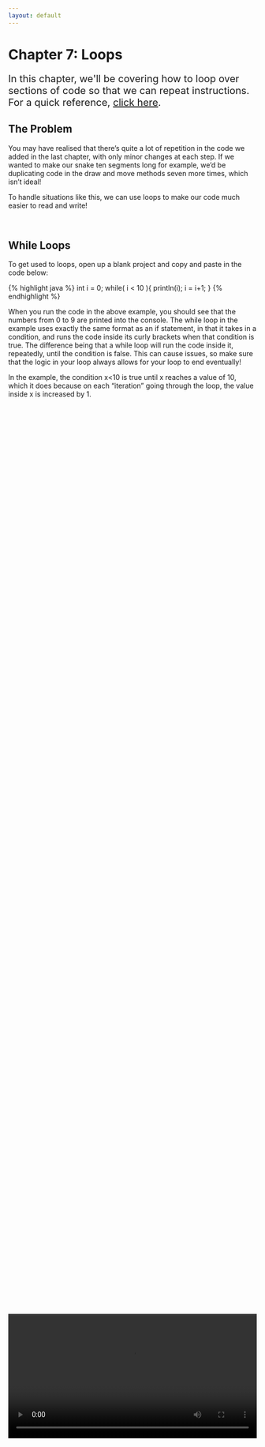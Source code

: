 ```yaml
---
layout: default
---
```


<h1>Chapter 7: Loops</h1>
<p style="font-size:20px">
In this chapter, we'll be covering how to loop over sections of code so that we can repeat instructions.
<br>
For a quick reference, <a href="../QuickReference/Loops">click here</a>.
<br>
</p>

<h2>The Problem</h2>
You may have realised that there’s quite a lot of repetition in the code we added in the last chapter, with only minor changes at each step. If we wanted to make our snake ten segments long for example, we’d be duplicating code in the draw and move methods seven more times, which isn’t ideal!


To handle situations like this, we can use loops to make our code much easier to read and write!



<br>
<h2  id="while_loops">While Loops</h2>
To get used to loops, open up a blank project and copy and paste in the code below:

{% highlight java %}
int i = 0;
while( i < 10 ){
  println(i);
  i = i+1;
}
{% endhighlight %}
<br>

When you run the code in the above example, you should see that the numbers from 0 to 9 are printed into the console.
The while loop in the example uses exactly the same format as an if statement, in that it takes in a condition, and runs the code inside its curly brackets when that condition is true. The difference being that a while loop will run the code inside it, repeatedly, until the condition is false.
This can cause issues, so make sure that the logic in your loop always allows for your loop to end eventually!

In the example, the condition x<10 is true until x reaches a value of 10, which it does because on each “iteration” going through the loop, the value inside x is increased by 1.


<br>
<div style="display: flex; justify-content: center; align-items: center; height: 100%;">
  <video width="600" controls style="max-width: 100%;">
    <source src="{{ site.baseurl }}/Videos/WhileLoops.mp4" type="video/mp4">
    Your browser does not support the video tag.
  </video>
</div>
<br>

While loops are useful when we don’t know exactly how long we need to repeat something for, which isn’t the case in this example, so what might be a better option?


<br>
<h2  id="for_loops">For Loops</h2>
A for loop is a while loop with some quality-of-life features!
If we look back at the while loop, we can see that there are three key things the loop made use of, plus the code to run itself:
<li>A variable to track what iteration we’re on:</li> 

`int i = 0;`


<li>The condition for which the loop should keep running:</li>

`( i < 10 )`


<li>An increment to make sure x reaches its target value:</li>

`i = i+1;`

<li>and the code we actually want to run:</li>

`println(i);`

A for loop allows us to fold the first three of these into a single line of code, so that we can focus on the code we actually want to run!
In the example below, the while loop has been translated into a for loop, keeping its functionality exactly the same:

{% highlight java %}
for(int i = 0; i < 10; i = i+1){
  println(i);
}
{% endhighlight %}
<br>

The format of for loops can be a little tricky to remember at first, but it’s ultimately just remembering those three core parts of the loop, with a semicolon breaking up each one from the next, and that’s the information we’re passing in to the for loop round brackets.


<h3>Important!</h3>
The section of the for loop used for increasing the i variable is run **_AFTER_** the main block of code inside the curly brackets. This means that if we’re using i in this code, it may be one less than the number you might expect!


<br>
<div style="display: flex; justify-content: center; align-items: center; height: 100%;">
  <video width="600" controls style="max-width: 100%;">
    <source src="{{ site.baseurl }}/Videos/ForLoops.mp4" type="video/mp4">
    Your browser does not support the video tag.
  </video>
</div>
<br>

<br>
<h2  id="putting_it_into_practice">Putting it into Practice</h2>
Looking back at the Snake project, we can see some lines of code that get repeated with only minor changes. The Snake class constructor for example, repeats lines of code that initialise each element of the array.
Instead of initialising the elements individually, we can do them all together using a for loop. Each line initialising elements in the array is only different in the element number used to access the array, so we can use the variable we’re using the keep count of what loop we’re up to.

<h3>Task</h3>
<blockquote>
In the Snake class constructor, write a for loop following the example above. The loop should run as long as the counter variable (in the example this was 'i') is less than 3 (the size of the snake). The code inside the curly brackets should initialise element 'i' in the array with a new SnakeSegment object as before.

<br>
Once that’s done, delete the old code used to initialise the array elements, and we should be good!
</blockquote>
<br>

A small change we can make to our code at this point to make it more expandible, is to change the 3 used in the for loop to a variable that holds the size of the array, so if we change that in the future, we don’t have to edit our code!

Thankfully arrays have a built-in variable called "length" that we can use for this purpose, so replace the 3 in the for loop with "segments.length".

Make sure to follow along in the video below to make sure you’ve got everything right!

<div style="display: flex; justify-content: center; align-items: center; height: 100%;">
  <video width="600" controls style="max-width: 100%;">
    <source src="{{ site.baseurl }}/Videos/UsingAForLoop.mp4" type="video/mp4">
    Your browser does not support the video tag.
  </video>
</div>
<br>

<br>
<h2  id="looping_backwards_through_an_array">Looping Backwards Through an Array</h2>
To move the snake using a for loop, we can remove the duplicated code that moves backwards through the second and third elements of the array, and instead write a for loop that sets each segments position to the position of the element one lower in the array.


To move backwards through an array, we just need to set the starting value in the for loop to the number we want to start at, and decrease it each time the loop runs.

<h3>Task</h3>
<blockquote>
<li>Add a for loop at the top of the Snake’s Move method, that initialises its counter variable to segments.length-1 (the final element in the array is always at an index one less than the size of the array!).</li>

<li>The loop should run as long as the counter is GREATER THAN OR EQUAL TO 1 (we don’t want to run this code on the snake’s head which is element 0).</li>

<li>And finally, the counter variable should be set to its previous value minus 1.</li>
</blockquote>

<br>
Make sure to follow along with the video below if you’re not sure how to get this working!



<br>
<div style="display: flex; justify-content: center; align-items: center; height: 100%;">
  <video width="600" controls style="max-width: 100%;">
    <source src="{{ site.baseurl }}/Videos/LoopingBackwards.mp4" type="video/mp4">
    Your browser does not support the video tag.
  </video>
</div>
<br>

<br>
<h2  id="enhanced_for_loops">Enhanced For Loops</h2>

Finally, we need to update the Draw method in the Snake class to loop over each segment, calling its own Draw method.
We could write another for loop to handle this as we did before. Feel free to give this a go to practice constructing one!


Instead of using counter variables for looping through our array, when we want to loop through every element, we can use an “enhanced for loop”. These types of loops are good in these specific cases, but aren’t useful for looping in places where we need a specific number to be used in the rest of the code (like printing i).


The format of an enhanced for loop is a little different to the standard for loop, so make sure you take some time to understand both!


{% highlight java %}
for(SnakeSegment s : segments){
//code to loop here
}
{% endhighlight %}

This can be separated into four parts, which read as: “`For each SnakeSegment` `that we’ll call "s"` `in` `segments`”, the breakdown of which is shown below:


<img src="../Images/for_each_loop.png" width="500" height="180">
<br>

Because we’re referring to each SnakeSegment as "s", we can then write code that makes use of this variable, as if it was each element of the segments array!


Our Draw Method for the snake would therefore include the following code:


{% highlight java %}
for(SnakeSegment s : segments){    
  s.Draw();
}
{% endhighlight %}

In this code, we’re access the position of each SnakeSegment in the segments list, and drawing a rectangle using the segment’s x and y, and the size variable from the main tab, as we did when we weren’t using a for loop.

Watch along with the video below to make sure you understand how to use an enhanced for loop!

<br>
<div style="display: flex; justify-content: center; align-items: center; height: 100%;">
  <video width="600" controls style="max-width: 100%;">
    <source src="{{ site.baseurl }}/Videos/ForEachLoops.mp4" type="video/mp4">
    Your browser does not support the video tag.
  </video>
</div>
<br>

<br>
<h2 id="snake_video">Snake Game: Part 7</h2>
To see why using loops is useful, we can test everything’s working by changing the initial size of our array to a larger number like 10. Try this out and you should see that the loops handle the additional elements of the array without any problems!
<div style="display: flex; justify-content: center; align-items: center; height: 100%;">
  <video width="600" controls style="max-width: 100%;">
    <source src="{{ site.baseurl }}/Videos/SnakePart7.mp4" type="video/mp4">
    Your browser does not support the video tag.
  </video>
</div>

<br>
<h2>Quick check!</h2>
Before you move on, let's have a quick check that you've got everything so far!
<div class="question1container" data-correct-answer="D">
    <h3>Which of the following statements is incorrect?</h3>
    <form id="quizForm">
        <input type="radio" id="option1" name="answer" value="A" data-feedback="Correct! A while loop won't run at all if the condition isn't met immediately! But this isn't the only correct answer...">
        <label for="option1">If the condition in a while loop is not met immediately it will still run once.</label><br>
        <input type="radio" id="option2" name="answer" value="B" data-feedback="Correct! The incrementation step in a for loop happens after the code block is run! But this isn't the only correct answer...">
        <label for="option2">The incrementation step in a for loop happens before any of the code is run.</label><br>
        <input type="radio" id="option3" name="answer" value="C" data-feedback="Correct! An enhanced for loop can only be used in cases where you're not changing the array that you're looping over, only working with the items in the array! But this isn't the only correct answer...">
        <label for="option3">When using an enhanced for loop, you can freely change the size of the array you are looping over.</label><br>
        <input type="radio" id="option4" name="answer" value="D" data-feedback="That's correct! Select each other option to see why they're wrong!">
        <label for="option4">All of the above.</label><br><br>
        <button type="button" onclick="checkAnswer('.question1container')">Submit</button><p id="result" class="result"></p>
    </form>
</div>

<div class="question2container" data-correct-answer="B">
    <h3>Which of these for loops is formatted correctly to run 100 times?</h3>
    <form id="quizForm">
        <input type="radio" id="option1" name="answer" value="A" data-feedback="That's not quite right, the variable i isn't initialised as it's missing the int type!">
        <label for="option1">for(i = 0; i<100; i=i+1){ //code }</label><br>
        <input type="radio" id="option2" name="answer" value="B" data-feedback="That's correct! This for loop is formatted correctly!">
        <label for="option2">for(int i = 0; i<100; i=i+1){ //code }</label><br>
        <input type="radio" id="option3" name="answer" value="C" data-feedback="That's not quite right, this loop would run 101 times, because it starts at 0, and runs up to and including 100, because the loop condition uses <= instead of just <!">
        <label for="option3">for(int i = 0; i<=100; i=i+1){ //code }</label><br>
        <input type="radio" id="option4" name="answer" value="D" data-feedback="That's not quite right! The for loop only needs a semicolon between its three sections, not including the end!">
        <label for="option4">for(int i = 0; i<100; i=i+1;){ //code }</label><br><br>
        <button type="button" onclick="checkAnswer('.question2container')">Submit</button><p id="result" class="result">  </p>
    </form>
</div>

<div class="question3container" data-correct-answer="C">
    <h3>What would the value of the variable sum be after the following code has run?<br>
Feel free to use Processing to figure this out!</h3>
<blockquote>
int sum = 0;<br>
for(int i = 1; i <= 3; i=i+1){<br>
	sum = sum+i;<br>
}
</blockquote>
    <form id="quizForm">
        <input type="radio" id="option1" name="answer" value="A" data-feedback="That's not quite right, feel free to try out the code in Processing, and print out the value of sum at the end!">
        <label for="option1">0</label><br>
        <input type="radio" id="option2" name="answer" value="B" data-feedback="That's not quite right, feel free to try out the code in Processing, and print out the value of sum at the end!">
        <label for="option2">3</label><br>
        <input type="radio" id="option3" name="answer" value="C" data-feedback="That's correct! The loop runs three times, and after each adds the value of i to sum, forming 0+1+2+3, which is 6!">
        <label for="option3">6</label><br>
        <input type="radio" id="option4" name="answer" value="D" data-feedback="That's not quite right, feel free to try out the code in Processing, and print out the value of sum at the end!">
        <label for="option4">10</label><br><br>
        <button type="button" onclick="checkAnswer('.question3container')">Submit</button><p id="result" class="result">  </p>
    </form>
</div>
<br>

<br>
<h2>Summary</h2>
This chapter covers the use of three different types of loops. Make sure to go back over the chapter if you're unsure at all on how to implement any of the content we've covered.

<br>
<h2>Project Files</h2>
To download the completed project files for this chapter, <a href="{{ site.baseurl }}/ProcessingFiles/Chapter7_Loops.zip" target="_blank">click here</a>. Make sure to extract the files from the zip before trying to open them!
<br>

<h2>Extension Task</h2>
You don't need to complete this to move on, but feel free to be get creative!
<blockquote>
Adapt your background code to include a checkerboard using the size variable, and two for loops, <a href="https://youtu.be/4JzDttgdILQ?si=YYYouyZvJypIgFSZ&t=11088" target="_blank">one inside the other</a>!
</blockquote>

<br>
<h2>Explore</h2>
<ul>
    <li><h3><a href="https://www.javatpoint.com/java-do-while-loop" target="_blank">What if I want to make sure that my code runs at least once, and then loops if a condition is met?</a></h3></li>
    <li><h3><a href="https://youtu.be/4JzDttgdILQ?si=YYYouyZvJypIgFSZ&t=11088" target="_blank">What if I want to loop over something multiple times?</a></h3></li>
</ul>


<h2>More Help</h2>
<ul>
    <li><h3><a href="https://youtu.be/4JzDttgdILQ?si=soV2gWpxjH3w9lfB&t=10195" target="_blank">While loops</a></h3></li>
    <li><h3><a href="https://youtu.be/4JzDttgdILQ?si=Efxv5Zb0-mKBmiwa&t=10811" target="_blank">For loops</a></h3></li>
    <li><h3><a href="https://youtu.be/4JzDttgdILQ?si=3nkEAQP3S8aB-rYU&t=17661" target="_blank">Enhanced for loops</a></h3></li>
</ul>
<br>


<p style="font-size: 30px; text-align: right;"><a href="./arraylists">Chapter 8 >></a></p>

<br>
<br>
<br>

	{% include quiz_script.html %}